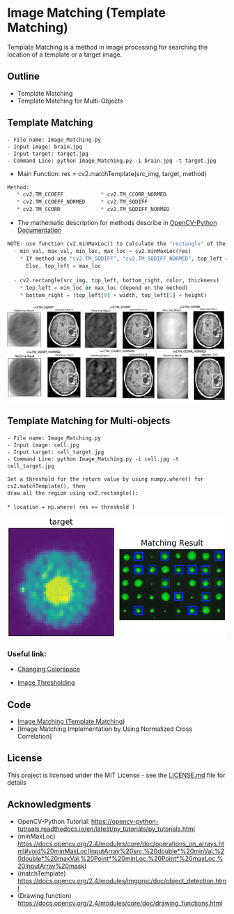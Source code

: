 # Image Matching (Template Matching)
Template Matching is a method in image processing for searching the location of a template or a target image.

## Outline
- Template Matching
- Template Matching for Multi-Objects

## Template Matching
```
- File name: Image_Matching.py 
- Input image: brain.jpg 
- Input target: target.jpg
- Command Line: python Image_Matching.py -i brain.jpg -t target.jpg
```
* Main Function: res = cv2.matchTemplate(src_img, target, method)
```python
Method:
   * cv2.TM_CCOEFF            * cv2.TM_CCORR_NORMED
   * cv2.TM_CCOEFF_NORMED     * cv2.TM_SQDIFF
   * cv2.TM_CCORR             * cv2.TM_SQDIFF_NORMED
```
* The mathematic description for methods describe in [OpenCV-Python Documentation](https://docs.opencv.org/2.4/modules/imgproc/doc/object_detection.html)

```python
NOTE: use function cv2.minMaxLoc() to calculate the "rectangle" of the target.
  - min_val, max_val, min_loc, max_loc = cv2.minMaxLoc(res)
    * If method use "cv2.TM_SQDIFF", "cv2.TM_SQDIFF_NORMED", top_left = min_loc.
      Else, top_left = max_loc
    
  - cv2.rectangle(src_img, top_left, bottom_right, color, thickness)
    * top_left = min_loc or max_loc (depend on the method)
    * bottom_right = (top_left[0] + width, top_left[1] + height)
```

![](README_IMG/temp_match.png)

## Template Matching for Multi-objects
```
- File name: Image_Matching.py 
- Input image: cell.jpg
- Input target: cell_target.jpg
- Command Line: python Image_Matching.py -i cell.jpg -t cell_target.jpg
```
```
Set a threshold for the return value by using numpy.where() for cv2.matchTemplate(), then 
draw all the region using cv2.rectangle():

* location = np.where( res >= threshold )
```

![](README_IMG/multi_match.png)

### Useful link:

- [Changing Colorspace](https://github.com/Hank-Tsou/Computer-Vision-OpenCV-Python/tree/master/tutorials/Image_Processing/1_Changing_colorspace)

- [Image Thresholding](https://github.com/Hank-Tsou/Computer-Vision-OpenCV-Python/tree/master/tutorials/Image_Processing/2_Image_Thresholding)

## Code
- [Image Matching (Template Matching)](https://github.com/Hank-Tsou/Computer-Vision-OpenCV-Python/tree/master/tutorials/Image_Processing/10_Image_Matching)
- [Image Matching Implementation by Using Normalized Cross Correlation]

## License

This project is licensed under the MIT License - see the [LICENSE.md](LICENSE.md) file for details

## Acknowledgments

* OpenCV-Python Tutorial: https://opencv-python-tutroals.readthedocs.io/en/latest/py_tutorials/py_tutorials.html
* (minMaxLoc) https://docs.opencv.org/2.4/modules/core/doc/operations_on_arrays.html#void%20minMaxLoc(InputArray%20src,%20double*%20minVal,%20double*%20maxVal,%20Point*%20minLoc,%20Point*%20maxLoc,%20InputArray%20mask)
* (matchTemplate) https://docs.opencv.org/2.4/modules/imgproc/doc/object_detection.html
* (Drawing function) https://docs.opencv.org/2.4/modules/core/doc/drawing_functions.html
